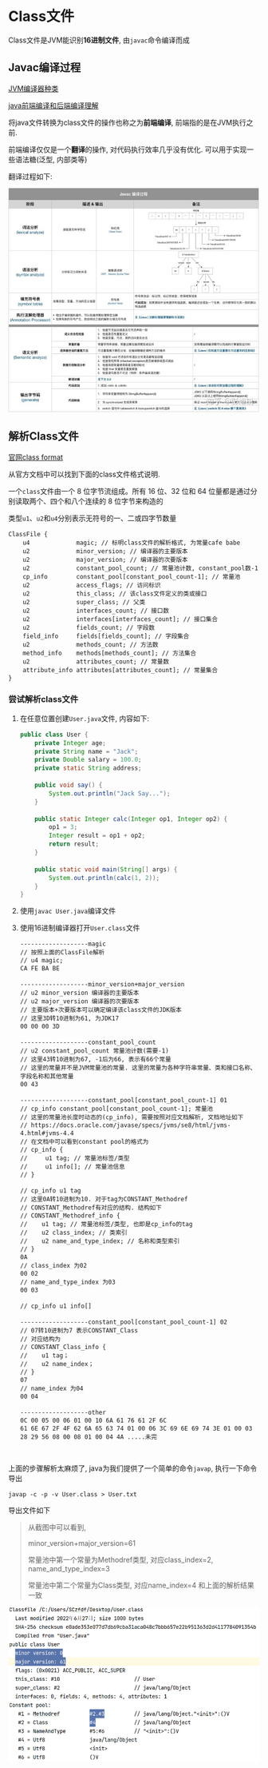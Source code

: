 # Class文件

Class文件是JVM能识别**16进制文件**, 由`javac`命令编译而成



## Javac编译过程

[JVM编译器种类](https://blog.csdn.net/qq_45662823/article/details/124949631)

[java前端编译和后端编译理解](https://blog.csdn.net/qq_35207086/article/details/123758442)

将java文件转换为class文件的操作也称之为**前端编译**, 前端指的是在JVM执行之前. 

前端编译仅仅是一个**翻译**的操作, 对代码执行效率几乎没有优化. 可以用于实现一些语法糖(泛型, 内部类等)

翻译过程如下:

![前端编译过程](Class%E6%96%87%E4%BB%B6.assets/6d1814aad3342c64f2ebc17214500891.png)



## 解析Class文件

[官网class format](https://docs.oracle.com/javase/specs/jvms/se8/html/jvms-4.html)

从官方文档中可以找到下面的class文件格式说明. 

一个`class`文件由一个 8 位字节流组成。所有 16 位、32 位和 64 位量都是通过分别读取两个、四个和八个连续的 8 位字节来构造的

类型`u1`、`u2`和`u4`分别表示无符号的一、二或四字节数量

```class
ClassFile {
    u4             magic; // 标明class文件的解析格式, 为常量cafe babe
    u2             minor_version; // 编译器的主要版本
    u2             major_version; // 编译器的次要版本
    u2             constant_pool_count; // 常量池计数, constant_pool数-1
    cp_info        constant_pool[constant_pool_count-1]; // 常量池
    u2             access_flags; // 访问标识
    u2             this_class; // 该class文件定义的类或接口
    u2             super_class; // 父类
    u2             interfaces_count; // 接口数
    u2             interfaces[interfaces_count]; // 接口集合
    u2             fields_count; // 字段数
    field_info     fields[fields_count]; // 字段集合
    u2             methods_count; // 方法数
    method_info    methods[methods_count]; // 方法集合
    u2             attributes_count; // 常量数
    attribute_info attributes[attributes_count]; // 常量集合
}
```



### 尝试解析class文件

1. 在任意位置创建`User.java`文件, 内容如下:

   ```java
   public class User {
       private Integer age;
       private String name = "Jack";
       private Double salary = 100.0;
       private static String address;
   
       public void say() {
           System.out.println("Jack Say...");
       }
   
       public static Integer calc(Integer op1, Integer op2) {
           op1 = 3;
           Integer result = op1 + op2;
           return result;
       }
   
       public static void main(String[] args) {
           System.out.println(calc(1, 2));
       }
   }
   ```

2. 使用`javac User.java`编译文件

3. 使用16进制编译器打开`User.class`文件

   ```
   -------------------magic
   // 按照上面的ClassFile解析
   // u4 magic;
   CA FE BA BE 
   
   -------------------minor_version+major_version
   // u2 minor_version 编译器的主要版本
   // u2 major_version 编译器的次要版本
   // 主要版本+次要版本可以确定编译该class文件的JDK版本
   // 这里3D转10进制为61, 为JDK17
   00 00 00 3D
   
   -------------------constant_pool_count
   // u2 constant_pool_count 常量池计数(需要-1)
   // 这里43转10进制为67, -1后为66, 表示有66个常量
   // 这里的常量并不是JVM常量池的常量. 这里的常量为各种字符串常量、类和接口名称、字段名称和其他常量
   00 43
   
   -------------------constant_pool[constant_pool_count-1] 01
   // cp_info constant_pool[constant_pool_count-1]; 常量池
   // 这里的常量池长度时动态的(cp_info), 需要按照对应文档解析, 文档地址如下
   // https://docs.oracle.com/javase/specs/jvms/se8/html/jvms-4.html#jvms-4.4
   // 在文档中可以看到constant pool的格式为
   // cp_info {
   //     u1 tag; // 常量池标签/类型
   //     u1 info[]; // 常量池信息
   // }
   
   // cp_info u1 tag 
   // 这里0A转10进制为10. 对于tag为CONSTANT_Methodref
   // CONSTANT_Methodref有对应的结构. 结构如下
   // CONSTANT_Methodref_info {
   //    u1 tag; // 常量池标签/类型, 也即是cp_info的tag
   //    u2 class_index; // 类索引
   //    u2 name_and_type_index; // 名称和类型索引
   // }
   0A 
   // class_index 为02
   00 02 
   // name_and_type_index 为03
   00 03
   
   // cp_info u1 info[]
   
   -------------------constant_pool[constant_pool_count-1] 02
   // 07转10进制为7 表示CONSTANT_Class
   // 对应结构为
   // CONSTANT_Class_info { 
   //    u1 tag；
   //    u2 name_index；
   // }
   07 
   // name_index 为04
   00 04
   
   -------------------other
   0C 00 05 00 06 01 00 10 6A 61 76 61 2F 6C 
   61 6E 67 2F 4F 62 6A 65 63 74 01 00 06 3C 69 6E 69 74 3E 01 00 03 28 29 56 08 00 08 01 00 04 4A .....未完
   
   ```

​		

上面的步骤解析太麻烦了, java为我们提供了一个简单的命令`javap`, 执行一下命令导出

```shell
javap -c -p -v User.class > User.txt
```

导出文件如下

> 从截图中可以看到, 
>
> minor_version+major_version=61
>
> 常量池中第一个常量为Methodref类型, 对应class_index=2, name_and_type_index=3
>
> 常量池中第二个常量为Class类型, 对应name_index=4 和上面的解析结果一致

![image-20220627124936042](Class%E6%96%87%E4%BB%B6.assets/image-20220627124936042.png)



## 